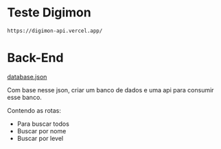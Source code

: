 # Teste Digimon
`https://digimon-api.vercel.app/`

# Back-End
[database.json](https://prod-files-secure.s3.us-west-2.amazonaws.com/15cebd65-089a-4f3e-976f-d5ffc1acf7da/17c65f84-5122-454f-b9b9-743e52a0669e/database.json)

Com base nesse json, criar um banco de dados e uma api para consumir esse banco.

Contendo as rotas:
- Para buscar todos
- Buscar por nome
- Buscar por level